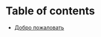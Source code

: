 # Table of contents

* [Добро пожаловать](README.md)

<!--- * [Политика использования](usage-policy.md) --->

<!--- литикаport --->

<!--- * [Основные команды](usage-policy.md) --->
